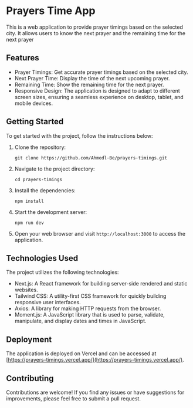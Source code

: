 # Prayers Time App

This is a web application to provide prayer timings based on the selected city. It allows users to know the next prayer and the remaining time for the next prayer 

## Features

- Prayer Timings: Get accurate prayer timings based on the selected city.
- Next Prayer Time: Display the time of the next upcoming prayer.
- Remaining Time: Show the remaining time for the next prayer.
- Responsive Design: The application is designed to adapt to different screen sizes, ensuring a seamless experience on desktop, tablet, and mobile devices.

## Getting Started

To get started with the project, follow the instructions below:

1. Clone the repository:
   ```
   git clone https://github.com/Ahmedl-Be/prayers-timings.git
   ```

2. Navigate to the project directory:
   `````
   cd prayers-timings

3. Install the dependencies:
   ````
   npm install
   ````

4. Start the development server:
   ````
   npm run dev
   ````

5. Open your web browser and visit `http://localhost:3000` to access the application.

## Technologies Used

The project utilizes the following technologies:

- Next.js: A React framework for building server-side rendered and static websites.
- Tailwind CSS: A utility-first CSS framework for quickly building responsive user interfaces.
- Axios: A library for making HTTP requests from the browser.
- Moment.js: A JavaScript library that is used to parse, validate, manipulate, and display dates and times in JavaScript.

## Deployment

The application is deployed on Vercel and can be accessed at [https://prayers-timings.vercel.app/](https://prayers-timings.vercel.app/).

## Contributing

Contributions are welcome! If you find any issues or have suggestions for improvements, please feel free to submit a pull request.
